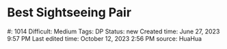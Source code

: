 # Best Sightseeing Pair

#: 1014
Difficult: Medium
Tags: DP
Status: new
Created time: June 27, 2023 9:57 PM
Last edited time: October 12, 2023 2:56 PM
source: HuaHua